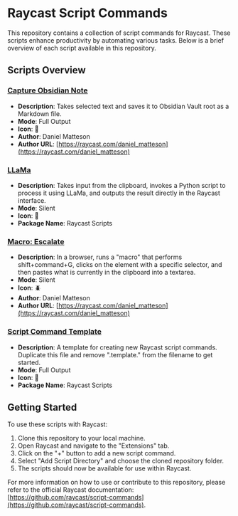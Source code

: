 # Raycast Script Commands

This repository contains a collection of script commands for Raycast. These scripts enhance productivity by automating various tasks. Below is a brief overview of each script available in this repository.

## Scripts Overview

### [Capture Obsidian Note](capture-obsidian-note.sh)

- **Description**: Takes selected text and saves it to Obsidian Vault root as a Markdown file.
- **Mode**: Full Output
- **Icon**: 🗿
- **Author**: Daniel Matteson
- **Author URL**: [https://raycast.com/daniel_matteson](https://raycast.com/daniel_matteson)

### [LLaMa](llama-script-command.sh)

- **Description**: Takes input from the clipboard, invokes a Python script to process it using LLaMa, and outputs the result directly in the Raycast interface.
- **Mode**: Silent
- **Icon**: 🦙
- **Package Name**: Raycast Scripts

### [Macro: Escalate](macro-escalate.sh)

- **Description**: In a browser, runs a "macro" that performs shift+command+G, clicks on the element with a specific selector, and then pastes what is currently in the clipboard into a textarea.
- **Mode**: Silent
- **Icon**: 🪲
- **Author**: Daniel Matteson
- **Author URL**: [https://raycast.com/daniel_matteson](https://raycast.com/daniel_matteson)

### [Script Command Template](script-command.template.sh)

- **Description**: A template for creating new Raycast script commands. Duplicate this file and remove ".template." from the filename to get started.
- **Mode**: Full Output
- **Icon**: 🤖
- **Package Name**: Raycast Scripts

## Getting Started

To use these scripts with Raycast:

1. Clone this repository to your local machine.
2. Open Raycast and navigate to the "Extensions" tab.
3. Click on the "+" button to add a new script command.
4. Select "Add Script Directory" and choose the cloned repository folder.
5. The scripts should now be available for use within Raycast.

For more information on how to use or contribute to this repository, please refer to the official Raycast documentation: [https://github.com/raycast/script-commands](https://github.com/raycast/script-commands).
